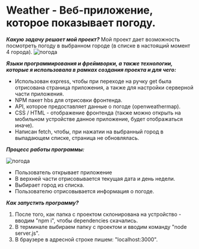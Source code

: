 # Weather - Веб-приложение, которое показывает погоду.

***Какую задачу решает мой проект?*** Мой проект дает возможность посмотреть погоду в выбранном городе (в списке в настоящий момент 4 города).
![погода](http://images.vfl.ru/ii/1603878826/680cb363/32107632.png)

***Языки программирования и фреймворки, а также технологии, которые я использовала в рамках создания проекта и для чего:***

- Использован express, чтобы при переходе на ручку get была отрисована страница приложения, а также для настройки серверной части приложения.
- NPM пакет hbs для отрисовки фронтенда.
- API, которое предоставляет данные о погоде (openweathermap).
- CSS / HTML - отображение фронтенда (также можно открыть на мобильном устройстве данное приложение, будет отображаться иначе).
- Написан fetch, чтобы, при нажатии на выбранный город в выпадающем списке, страница не обновлялась.

***Процесс работы программы:***

![погода](http://images.vfl.ru/ii/1603878402/d343dd4b/32107514.png)


- Пользователь открывает приложение
- В верхней части отрисовывается текущая дата и день недели.
- Выбирает город из списка. 
- Пользователю отрисовывается информация о погоде.

***Как запустить программу?***

1. После того, как папка с проектом склонирована на устройство - вводим "npm i", чтобы dependencies скачались.
2. В терминале выбираем папку с проектом и вводим команду "node server.js".
3. В браузере в адресной строке пишем: "localhost:3000".
